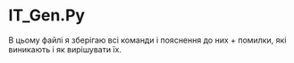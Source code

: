 # IT_Gen.Py
В цьому файлі я зберігаю всі команди і пояснення до них + помилки, які виникають і як вирішувати їх.
